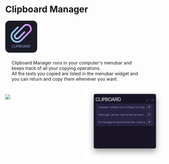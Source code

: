 # Clipboard Manager

<div style="width: 20%;float: left">
    <img src ="https://github.com/sschrs/clipboard/blob/main/assets/icons/clipboard.png?raw=true">
</div>


<div style="width: 80%; float:left; padding: 20px">
    Clipboard Manager runs in your computer's menubar and keeps track of all your copying operations. 
    <br> 
    All the texts you copied are listed in the menubar widget and you can return and copy them whenever you want.
</div>

<div>
<img width="50%" style="float: right" src="https://github.com/sschrs/clipboard/blob/main/screenshots/clipboard.png?raw=true">
<img width="50%" style="padding-top: 20px;float: right;" src="https://github.com/sschrs/clipboard/blob/main/screenshots/clipboard.gif?raw=true">
</div> 

